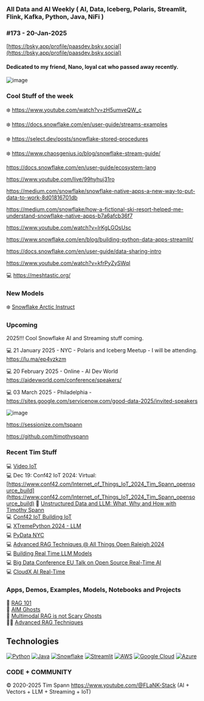 ###  All Data and AI Weekly ( AI, Data, Iceberg, Polaris, Streamlit, Flink, Kafka, Python, Java, NiFi )  
### #173 - 20-Jan-2025

[https://bsky.app/profile/paasdev.bsky.social](https://bsky.app/profile/paasdev.bsky.social)


#### Dedicated to my friend, Nano, loyal cat who passed away recently.

![image](https://github.com/user-attachments/assets/3e973c8b-dfd8-49dd-9ef0-e645b70981a4)


### Cool Stuff of the week

❄️ https://www.youtube.com/watch?v=zH5umveQW_c

❄️ https://docs.snowflake.com/en/user-guide/streams-examples

❄️ https://select.dev/posts/snowflake-stored-procedures

❄️ https://www.chaosgenius.io/blog/snowflake-stream-guide/

https://docs.snowflake.com/en/user-guide/ecosystem-lang

https://www.youtube.com/live/99hyhuj31ro

https://medium.com/snowflake/snowflake-native-apps-a-new-way-to-put-data-to-work-8d01816701db

https://medium.com/snowflake/how-a-fictional-ski-resort-helped-me-understand-snowflake-native-apps-b7a6afcb36f7

https://www.youtube.com/watch?v=IrKgLGOsUsc

https://www.snowflake.com/en/blog/building-python-data-apps-streamlit/

https://docs.snowflake.com/en/user-guide/data-sharing-intro

https://www.youtube.com/watch?v=kfrPyZySWqI


💻  https://meshtastic.org/


 
### New Models

❄️ [Snowflake Arctic Instruct](https://huggingface.co/Snowflake/snowflake-arctic-instruct)<br/>


### Upcoming

2025!!!    Cool Snowflake AI and Streaming stuff coming.

💻 21 January 2025 - NYC - Polaris and Iceberg Meetup - I will be attending.   https://lu.ma/ep4vzkzm   <br/>

💻 20 February 2025 - Online - AI Dev World    https://aidevworld.com/conference/speakers/ <br/>

💻 03 March 2025 - Philadelphia - https://sites.google.com/servicenow.com/good-data-2025/invited-speakers <br/>


![image](https://github.com/user-attachments/assets/4d9314a0-92a9-4d77-bafd-668347f8e913)


https://sessionize.com/tspann


https://github.com/timothyspann



### Recent Tim Stuff

💻  [Video IoT](https://www.youtube.com/watch?v=Vgr1wnzxxB8&t=17s)<br/>
💻 Dec 19: Conf42 IoT 2024: Virtual: [https://www.conf42.com/Internet_of_Things_IoT_2024_Tim_Spann_opensource_build](https://www.conf42.com/Internet_of_Things_IoT_2024_Tim_Spann_opensource_build)
🐍 [Unstructured Data and LLM: What, Why and How with Timothy Spann](https://www.youtube.com/watch?v=v3Anx71WNm0)<br/>
💻 [Conf42 IoT Building IoT](https://www.slideshare.net/slideshow/conf42_iot_dec2024_building-iot-applications-with-open-source/274000426)<br/>
💻 [XTremePython 2024 - LLM](https://www.youtube.com/watch?v=26MeBw0OqoE&pp=ygUJVGltIFNwYW5u)<br/>
💻 [PyData NYC](https://www.youtube.com/watch?v=Y8ULCnhHikA&pp=ygUPIlRpbW90aHkgU3Bhbm4i)<br/>
💻 [Advanced RAG Techniques @ All Things Open Raleigh 2024](https://youtu.be/e4mYw6z5LlI?si=K2OmM0T3uuEolI7j)<br/>
💻 [Building Real Time LLM Models](https://www.youtube.com/watch?v=Y1JeOrJIoKI&pp=ygUPIlRpbW90aHkgU3Bhbm4i)<br/>
💻 [Big Data Conference EU Talk on Open Source Real-Time AI](https://www.slideshare.net/slideshow/2024nov20-bigdataeu-realtimeaiwithopensource/273466070)<br/>
💻 [CloudX AI Real-Time](https://www.slideshare.net/slideshow/tspann-2024-nov-cloudx-adding-generative-ai-to-real-time-streaming-pipelines/273315207)<br/>

### Apps, Demos, Examples, Models, Notebooks and Projects
🐍 [RAG 101](https://medium.com/@tspann/step-by-step-rag-101-with-milvus-813477a4e88d)<br/>
👻 [AIM Ghosts](https://github.com/tspannhw/AIM-Ghosts)<br/>
🤖 [Multimodal RAG is not Scary Ghosts](https://dzone.com/articles/multimodal-rag-is-not-scary-ghosts-are-scary)<br/>
✍🏼 [Advanced RAG Techniques](https://thenewstack.io/advanced-retrieval-augmented-generation-rag-techniques/)<br/>

## Technologies
[![Python](https://img.shields.io/badge/Python-3776AB?style=flat&logo=python&logoColor=white)](https://www.python.org/)
[![Java](https://img.shields.io/badge/Java-007396?style=flat&logo=java&logoColor=white)](https://www.java.com/)
[![Snowflake](https://img.shields.io/badge/Snowflake-666666?style=flat&logo=snowflake&logoColor=white)](https://www.snowflake.com/)
[![Streamlit](https://img.shields.io/badge/Streamlit-FF4F5A?style=flat&logo=streamlit&logoColor=white)](https://www.streamlit.io/)
[![AWS](https://img.shields.io/badge/AWS-232F3E?style=flat&logo=amazon-aws&logoColor=white)](https://aws.amazon.com/)
[![Google Cloud](https://img.shields.io/badge/Google%20Cloud-4285F4?style=flat&logo=google-cloud&logoColor=white)](https://cloud.google.com/)
[![Azure](https://img.shields.io/badge/Azure-0089D6?style=flat&logo=microsoft-azure&logoColor=white)](https://azure.microsoft.com/)

### CODE + COMMUNITY 
&copy; 2020-2025 Tim Spann  https://www.youtube.com/@FLaNK-Stack
(AI +  Vectors + LLM + Streaming + IoT)  

